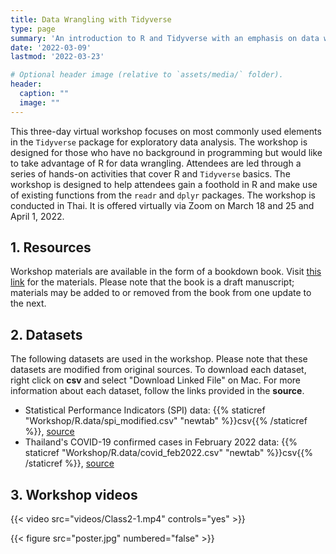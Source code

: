 ```yaml
---
title: Data Wrangling with Tidyverse
type: page
summary: 'An introduction to R and Tidyverse with an emphasis on data wrangling with dplyr'
date: '2022-03-09'
lastmod: '2022-03-23'

# Optional header image (relative to `assets/media/` folder).
header:
  caption: ""
  image: ""
---
```


This three-day virtual workshop focuses on most commonly used elements in the `Tidyverse` package for exploratory data analysis. The workshop is designed for those who have no background in programming but would like to take advantage of R for data wrangling. Attendees are led through a series of hands-on activities that cover R and `Tidyverse` basics. The workshop is designed to help attendees gain a foothold in R and make use of existing functions from the `readr` and `dplyr` packages. The workshop is conducted in Thai. It is offered virtually via Zoom on March 18 and 25 and April 1, 2022. 

## 1. Resources
Workshop materials are available in the form of a bookdown book. Visit [this link](https://bookdown.org/sakol_suethanapornkul/statisticalthinking/) for the materials. Please note that the book is a draft manuscript; materials may be added to or removed from the book from one update to the next. 


## 2. Datasets
The following datasets are used in the workshop. Please note that these datasets are modified from original sources. To download each dataset, right click on **csv** and select "Download Linked File" on Mac. For more information about each dataset, follow the links provided in the **source**.

- Statistical Performance Indicators (SPI) data: {{% staticref "Workshop/R.data/spi_modified.csv" "newtab" %}}csv{{% /staticref %}}, [source](https://datacatalog.worldbank.org/search/dataset/0037996/Statistical-Performance-Indicators)
- Thailand's COVID-19 confirmed cases in February 2022 data: {{% staticref "Workshop/R.data/covid_feb2022.csv" "newtab" %}}csv{{% /staticref %}}, [source](https://data.go.th/dataset/covid-19-daily)


## 3. Workshop videos
{{< video src="videos/Class2-1.mp4" controls="yes" >}}



{{< figure src="poster.jpg" numbered="false" >}}
